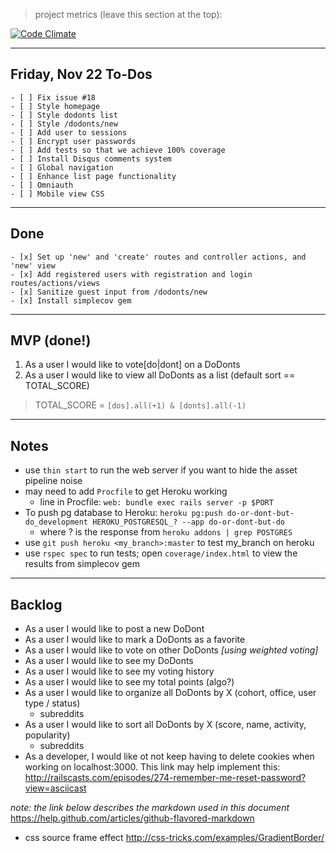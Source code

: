 > project metrics (leave this section at the top):

[![Code Climate](https://codeclimate.com/github/fox-squirrels-2013/do-or-dont-but-do.png)](https://codeclimate.com/github/fox-squirrels-2013/do-or-dont-but-do)


---

## Friday, Nov 22 To-Dos

```text
- [ ] Fix issue #18
- [ ] Style homepage
- [ ] Style dodonts list
- [ ] Style /dodonts/new
- [ ] Add user to sessions
- [ ] Encrypt user passwords
- [ ] Add tests so that we achieve 100% coverage
- [ ] Install Disqus comments system
- [ ] Global navigation
- [ ] Enhance list page functionality
- [ ] Omniauth
- [ ] Mobile view CSS
```

---

## Done

```text
- [x] Set up 'new' and 'create' routes and controller actions, and 'new' view
- [x] Add registered users with registration and login routes/actions/views
- [x] Sanitize guest input from /dodonts/new
- [x] Install simplecov gem
```

---

## MVP (done!)

1. As a user I would like to vote[do|dont] on a DoDonts
2. As a user I would like to view all DoDonts as a list (default sort == TOTAL_SCORE)

> TOTAL_SCORE = `[dos].all(+1) & [donts].all(-1)`

---

## Notes

- use `thin start` to run the web server if you want to hide the asset pipeline noise
- may need to add `Procfile` to get Heroku working
  - line in Procfile: `web: bundle exec rails server -p $PORT`
- To push pg database to Heroku: `heroku pg:push do-or-dont-but-do_development HEROKU_POSTGRESQL_? --app do-or-dont-but-do`
  - where ? is the response from `heroku addons | grep POSTGRES`
- use `git push heroku <my_branch>:master` to test my_branch on heroku
- use `rspec spec` to run tests; open `coverage/index.html` to view the results from simplecov gem

---

## Backlog

- As a user I would like to post a new DoDont
- As a user I would like to mark a DoDonts as a favorite
- As a user I would like to vote on other DoDonts *[using weighted voting]*
- As a user I would like to see my DoDonts
- As a user I would like to see my voting history
- As a user I would like to see my total points (algo?)
- As a user I would like to organize all DoDonts by X (cohort, office, user type / status)
  - subreddits
- As a user I would like to sort all DoDonts by X (score, name, activity, popularity)
  - subreddits
- As a developer, I would like ot not keep having to delete cookies when working
    on localhost:3000. This link may help implement this:
    http://railscasts.com/episodes/274-remember-me-reset-password?view=asciicast


*note: the link below describes the markdown used in this document*
https://help.github.com/articles/github-flavored-markdown

* css source frame effect http://css-tricks.com/examples/GradientBorder/
